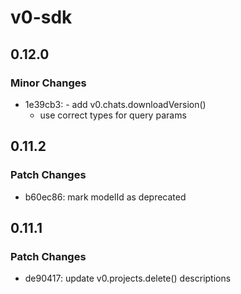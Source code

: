 # v0-sdk

## 0.12.0

### Minor Changes

- 1e39cb3: - add v0.chats.downloadVersion()
  - use correct types for query params

## 0.11.2

### Patch Changes

- b60ec86: mark modelId as deprecated

## 0.11.1

### Patch Changes

- de90417: update v0.projects.delete() descriptions
